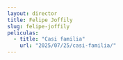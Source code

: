 ```yaml
---
layout: director
title: Felipe Joffily
slug: felipe-joffily
peliculas:
  - title: "Casi familia"
    url: "2025/07/25/casi-familia/"
---
```

